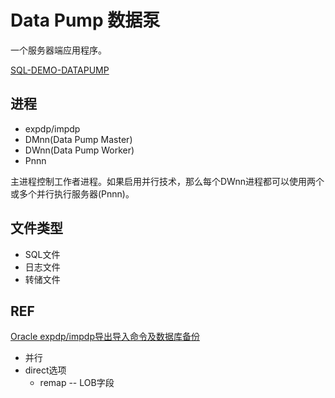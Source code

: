 # Data Pump 数据泵

一个服务器端应用程序。

[SQL-DEMO-DATAPUMP](../../sql_scripts/backup/dataPump.sql)

## 进程

- expdp/impdp
- DMnn(Data Pump Master)
- DWnn(Data Pump Worker)
- Pnnn

主进程控制工作者进程。如果启用并行技术，那么每个DWnn进程都可以使用两个或多个并行执行服务器(Pnnn)。

## 文件类型

- SQL文件
- 日志文件
- 转储文件

## REF

[Oracle expdp/impdp导出导入命令及数据库备份](http://www.toutiao.com/i6393659189897462274/?wxshare_count=2&pbid=23980300841)






- 并行
- direct选项
  - remap  -- LOB字段
